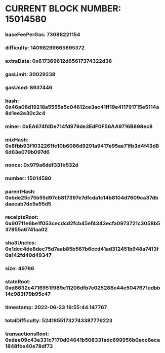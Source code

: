 # CURRENT BLOCK NUMBER: 15014580

### baseFeePerGas: 73088221154
### difficulty: 14098299665895372
### extraData: 0x617369612d65617374322d36
### gasLimit: 30029238
### gasUsed: 8937446
### hash: 0x46a06d19218a5555a5c04612ce3ac41ff19e411791715e5114a8d1ee2e30c3c4
### miner: 0xEA674fdDe714fd979de3EdF0F56AA9716B898ec8
### mixHash: 0x8fbb93f1032261fc10b6086d9291a9417e95ae71fb3d4f43d86d63e079b097d6
### nonce: 0x979a6ddf331b532d
### number: 15014580
### parentHash: 0xbde25c75b55d97cb817397e7dfcda1c14b8104d7609ca37dbdaecab7de9a55d5
### receiptsRoot: 0x90711e6be1f053cecdcd2fcb45ef4343ecfa0973721c3058b537855a6741aa02
### sha3Uncles: 0x1dcc4de8dec75d7aab85b567b6ccd41ad312451b948a7413f0a142fd40d49347
### size: 49766
### stateRoot: 0xd8632e4716951f989e11206dfb7e025288e44e5047671edbb14c983f79b95c47
### timestamp: 2022-06-23 19:55:44.147767
### totalDifficulty: 52418551732743387776223
### transactionsRoot: 0xdee09c43e331c7170d04641b508331adc699956b0ecc6eca1848fba40e78df73

